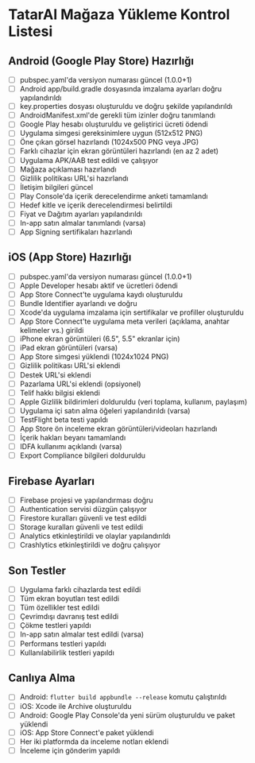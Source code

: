 # TatarAI Mağaza Yükleme Kontrol Listesi

## Android (Google Play Store) Hazırlığı

- [ ] pubspec.yaml'da versiyon numarası güncel (1.0.0+1)
- [ ] Android app/build.gradle dosyasında imzalama ayarları doğru yapılandırıldı
- [ ] key.properties dosyası oluşturuldu ve doğru şekilde yapılandırıldı
- [ ] AndroidManifest.xml'de gerekli tüm izinler doğru tanımlandı
- [ ] Google Play hesabı oluşturuldu ve geliştirici ücreti ödendi
- [ ] Uygulama simgesi gereksinimlere uygun (512x512 PNG)
- [ ] Öne çıkan görsel hazırlandı (1024x500 PNG veya JPG)
- [ ] Farklı cihazlar için ekran görüntüleri hazırlandı (en az 2 adet)
- [ ] Uygulama APK/AAB test edildi ve çalışıyor
- [ ] Mağaza açıklaması hazırlandı
- [ ] Gizlilik politikası URL'si hazırlandı
- [ ] İletişim bilgileri güncel
- [ ] Play Console'da içerik derecelendirme anketi tamamlandı
- [ ] Hedef kitle ve içerik derecelendirmesi belirtildi
- [ ] Fiyat ve Dağıtım ayarları yapılandırıldı
- [ ] In-app satın almalar tanımlandı (varsa)
- [ ] App Signing sertifikaları hazırlandı

## iOS (App Store) Hazırlığı

- [ ] pubspec.yaml'da versiyon numarası güncel (1.0.0+1)
- [ ] Apple Developer hesabı aktif ve ücretleri ödendi 
- [ ] App Store Connect'te uygulama kaydı oluşturuldu
- [ ] Bundle Identifier ayarlandı ve doğru
- [ ] Xcode'da uygulama imzalama için sertifikalar ve profiller oluşturuldu
- [ ] App Store Connect'te uygulama meta verileri (açıklama, anahtar kelimeler vs.) girildi
- [ ] iPhone ekran görüntüleri (6.5", 5.5" ekranlar için)
- [ ] iPad ekran görüntüleri (varsa)
- [ ] App Store simgesi yüklendi (1024x1024 PNG)
- [ ] Gizlilik politikası URL'si eklendi
- [ ] Destek URL'si eklendi
- [ ] Pazarlama URL'si eklendi (opsiyonel)
- [ ] Telif hakkı bilgisi eklendi
- [ ] Apple Gizlilik bildirimleri dolduruldu (veri toplama, kullanım, paylaşım)
- [ ] Uygulama içi satın alma öğeleri yapılandırıldı (varsa)
- [ ] TestFlight beta testi yapıldı
- [ ] App Store ön inceleme ekran görüntüleri/videoları hazırlandı
- [ ] İçerik hakları beyanı tamamlandı
- [ ] IDFA kullanımı açıklandı (varsa)
- [ ] Export Compliance bilgileri dolduruldu

## Firebase Ayarları

- [ ] Firebase projesi ve yapılandırması doğru
- [ ] Authentication servisi düzgün çalışıyor
- [ ] Firestore kuralları güvenli ve test edildi
- [ ] Storage kuralları güvenli ve test edildi
- [ ] Analytics etkinleştirildi ve olaylar yapılandırıldı
- [ ] Crashlytics etkinleştirildi ve doğru çalışıyor

## Son Testler

- [ ] Uygulama farklı cihazlarda test edildi
- [ ] Tüm ekran boyutları test edildi
- [ ] Tüm özellikler test edildi
- [ ] Çevrimdışı davranış test edildi
- [ ] Çökme testleri yapıldı
- [ ] In-app satın almalar test edildi (varsa)
- [ ] Performans testleri yapıldı
- [ ] Kullanılabilirlik testleri yapıldı

## Canlıya Alma

- [ ] Android: `flutter build appbundle --release` komutu çalıştırıldı
- [ ] iOS: Xcode ile Archive oluşturuldu
- [ ] Android: Google Play Console'da yeni sürüm oluşturuldu ve paket yüklendi
- [ ] iOS: App Store Connect'e paket yüklendi
- [ ] Her iki platformda da inceleme notları eklendi
- [ ] İnceleme için gönderim yapıldı 